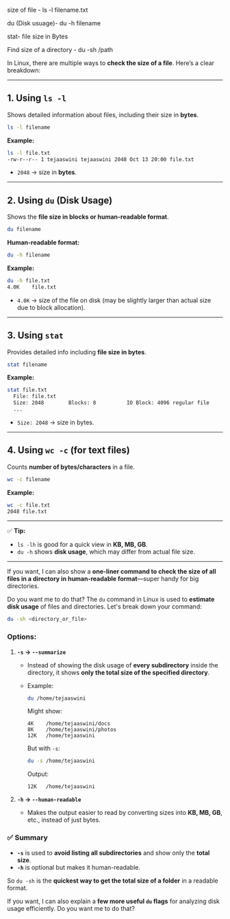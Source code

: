 size of file - ls -l filename.txt

du (Disk usuage)- du -h filename

stat- file size in Bytes 

Find size of a directory - du -sh /path

In Linux, there are multiple ways to **check the size of a file**. Here’s a clear breakdown:

---

## **1. Using `ls -l`**

Shows detailed information about files, including their size in **bytes**.

```bash
ls -l filename
```

**Example:**

```bash
ls -l file.txt
-rw-r--r-- 1 tejaaswini tejaaswini 2048 Oct 13 20:00 file.txt
```

* `2048` → size in **bytes**.

---

## **2. Using `du` (Disk Usage)**

Shows the **file size in blocks or human-readable format**.

```bash
du filename
```

**Human-readable format:**

```bash
du -h filename
```

**Example:**

```bash
du -h file.txt
4.0K    file.txt
```

* `4.0K` → size of the file on disk (may be slightly larger than actual size due to block allocation).

---

## **3. Using `stat`**

Provides detailed info including **file size in bytes**.

```bash
stat filename
```

**Example:**

```bash
stat file.txt
  File: file.txt
  Size: 2048        Blocks: 8          IO Block: 4096 regular file
  ...
```

* `Size: 2048` → size in bytes.

---

## **4. Using `wc -c`** (for text files)

Counts **number of bytes/characters** in a file.

```bash
wc -c filename
```

**Example:**

```bash
wc -c file.txt
2048 file.txt
```

---

✅ **Tip:**

* `ls -lh` is good for a quick view in **KB, MB, GB**.
* `du -h` shows **disk usage**, which may differ from actual file size.

---

If you want, I can also show a **one-liner command to check the size of all files in a directory in human-readable format**—super handy for big directories.

Do you want me to do that?
The `du` command in Linux is used to **estimate disk usage** of files and directories. Let's break down your command:

```bash
du -sh <directory_or_file>
```

### Options:

1. **`-s` → `--summarize`**

   * Instead of showing the disk usage of **every subdirectory** inside the directory, it shows **only the total size of the specified directory**.
   * Example:

     ```bash
     du /home/tejaaswini
     ```

     Might show:

     ```
     4K    /home/tejaaswini/docs
     8K    /home/tejaaswini/photos
     12K   /home/tejaaswini
     ```

     But with `-s`:

     ```bash
     du -s /home/tejaaswini
     ```

     Output:

     ```
     12K   /home/tejaaswini
     ```

2. **`-h` → `--human-readable`**

   * Makes the output easier to read by converting sizes into **KB, MB, GB**, etc., instead of just bytes.

### ✅ Summary

* **`-s`** is used to **avoid listing all subdirectories** and show only the **total size**.
* **`-h`** is optional but makes it human-readable.

So `du -sh` is the **quickest way to get the total size of a folder** in a readable format.

If you want, I can also explain a **few more useful `du` flags** for analyzing disk usage efficiently. Do you want me to do that?
